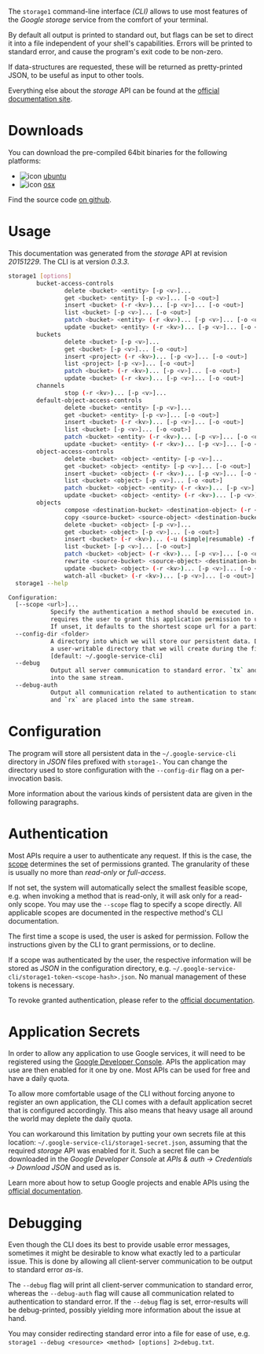 <!---
DO NOT EDIT !
This file was generated automatically from 'src/mako/cli/README.md.mako'
DO NOT EDIT !
-->
The `storage1` command-line interface *(CLI)* allows to use most features of the *Google storage* service from the comfort of your terminal.

By default all output is printed to standard out, but flags can be set to direct it into a file independent of your shell's
capabilities. Errors will be printed to standard error, and cause the program's exit code to be non-zero.

If data-structures are requested, these will be returned as pretty-printed JSON, to be useful as input to other tools.

Everything else about the *storage* API can be found at the
[official documentation site](https://developers.google.com/storage/docs/json_api/).

# Downloads

You can download the pre-compiled 64bit binaries for the following platforms:

* ![icon](http://megaicons.net/static/img/icons_sizes/6/140/16/ubuntu-icon.png) [ubuntu](http://dl.byronimo.de/google.rs/cli/0.3.3/ubuntu/storage1.tar.gz)
* ![icon](http://hydra-media.cursecdn.com/wow.gamepedia.com/a/a2/Apple-icon-16x16.png?version=25ddd67ac3dd3b634478e3978b76cb74) [osx](http://dl.byronimo.de/google.rs/cli/0.3.3/osx/storage1.tar.gz)

Find the source code [on github](https://github.com/Byron/google-apis-rs/tree/master/gen/storage1-cli).

# Usage

This documentation was generated from the *storage* API at revision *20151229*. The CLI is at version *0.3.3*.

```bash
storage1 [options]
        bucket-access-controls
                delete <bucket> <entity> [-p <v>]...
                get <bucket> <entity> [-p <v>]... [-o <out>]
                insert <bucket> (-r <kv>)... [-p <v>]... [-o <out>]
                list <bucket> [-p <v>]... [-o <out>]
                patch <bucket> <entity> (-r <kv>)... [-p <v>]... [-o <out>]
                update <bucket> <entity> (-r <kv>)... [-p <v>]... [-o <out>]
        buckets
                delete <bucket> [-p <v>]...
                get <bucket> [-p <v>]... [-o <out>]
                insert <project> (-r <kv>)... [-p <v>]... [-o <out>]
                list <project> [-p <v>]... [-o <out>]
                patch <bucket> (-r <kv>)... [-p <v>]... [-o <out>]
                update <bucket> (-r <kv>)... [-p <v>]... [-o <out>]
        channels
                stop (-r <kv>)... [-p <v>]...
        default-object-access-controls
                delete <bucket> <entity> [-p <v>]...
                get <bucket> <entity> [-p <v>]... [-o <out>]
                insert <bucket> (-r <kv>)... [-p <v>]... [-o <out>]
                list <bucket> [-p <v>]... [-o <out>]
                patch <bucket> <entity> (-r <kv>)... [-p <v>]... [-o <out>]
                update <bucket> <entity> (-r <kv>)... [-p <v>]... [-o <out>]
        object-access-controls
                delete <bucket> <object> <entity> [-p <v>]...
                get <bucket> <object> <entity> [-p <v>]... [-o <out>]
                insert <bucket> <object> (-r <kv>)... [-p <v>]... [-o <out>]
                list <bucket> <object> [-p <v>]... [-o <out>]
                patch <bucket> <object> <entity> (-r <kv>)... [-p <v>]... [-o <out>]
                update <bucket> <object> <entity> (-r <kv>)... [-p <v>]... [-o <out>]
        objects
                compose <destination-bucket> <destination-object> (-r <kv>)... [-p <v>]... [-o <out>]
                copy <source-bucket> <source-object> <destination-bucket> <destination-object> (-r <kv>)... [-p <v>]... [-o <out>]
                delete <bucket> <object> [-p <v>]...
                get <bucket> <object> [-p <v>]... [-o <out>]
                insert <bucket> (-r <kv>)... (-u (simple|resumable) -f <file> [-m <mime>]) [-p <v>]... [-o <out>]
                list <bucket> [-p <v>]... [-o <out>]
                patch <bucket> <object> (-r <kv>)... [-p <v>]... [-o <out>]
                rewrite <source-bucket> <source-object> <destination-bucket> <destination-object> (-r <kv>)... [-p <v>]... [-o <out>]
                update <bucket> <object> (-r <kv>)... [-p <v>]... [-o <out>]
                watch-all <bucket> (-r <kv>)... [-p <v>]... [-o <out>]
  storage1 --help

Configuration:
  [--scope <url>]...
            Specify the authentication a method should be executed in. Each scope
            requires the user to grant this application permission to use it.
            If unset, it defaults to the shortest scope url for a particular method.
  --config-dir <folder>
            A directory into which we will store our persistent data. Defaults to
            a user-writable directory that we will create during the first invocation.
            [default: ~/.google-service-cli]
  --debug
            Output all server communication to standard error. `tx` and `rx` are placed
            into the same stream.
  --debug-auth
            Output all communication related to authentication to standard error. `tx`
            and `rx` are placed into the same stream.

```

# Configuration

The program will store all persistent data in the `~/.google-service-cli` directory in *JSON* files prefixed with `storage1-`.  You can change the directory used to store configuration with the `--config-dir` flag on a per-invocation basis.

More information about the various kinds of persistent data are given in the following paragraphs.

# Authentication

Most APIs require a user to authenticate any request. If this is the case, the [scope][scopes] determines the 
set of permissions granted. The granularity of these is usually no more than *read-only* or *full-access*.

If not set, the system will automatically select the smallest feasible scope, e.g. when invoking a
method that is read-only, it will ask only for a read-only scope. 
You may use the `--scope` flag to specify a scope directly. 
All applicable scopes are documented in the respective method's CLI documentation.

The first time a scope is used, the user is asked for permission. Follow the instructions given 
by the CLI to grant permissions, or to decline.

If a scope was authenticated by the user, the respective information will be stored as *JSON* in the configuration
directory, e.g. `~/.google-service-cli/storage1-token-<scope-hash>.json`. No manual management of these tokens
is necessary.

To revoke granted authentication, please refer to the [official documentation][revoke-access].

# Application Secrets

In order to allow any application to use Google services, it will need to be registered using the 
[Google Developer Console][google-dev-console]. APIs the application may use are then enabled for it
one by one. Most APIs can be used for free and have a daily quota.

To allow more comfortable usage of the CLI without forcing anyone to register an own application, the CLI
comes with a default application secret that is configured accordingly. This also means that heavy usage
all around the world may deplete the daily quota.

You can workaround this limitation by putting your own secrets file at this location: 
`~/.google-service-cli/storage1-secret.json`, assuming that the required *storage* API 
was enabled for it. Such a secret file can be downloaded in the *Google Developer Console* at 
*APIs & auth -> Credentials -> Download JSON* and used as is.

Learn more about how to setup Google projects and enable APIs using the [official documentation][google-project-new].


# Debugging

Even though the CLI does its best to provide usable error messages, sometimes it might be desirable to know
what exactly led to a particular issue. This is done by allowing all client-server communication to be 
output to standard error *as-is*.

The `--debug` flag will print all client-server communication to standard error, whereas the `--debug-auth` flag
will cause all communication related to authentication to standard error.
If the `--debug` flag is set, error-results will be debug-printed, possibly yielding more information about the 
issue at hand.

You may consider redirecting standard error into a file for ease of use, e.g. `storage1 --debug <resource> <method> [options] 2>debug.txt`.


[scopes]: https://developers.google.com/+/api/oauth#scopes
[revoke-access]: http://webapps.stackexchange.com/a/30849
[google-dev-console]: https://console.developers.google.com/
[google-project-new]: https://developers.google.com/console/help/new/